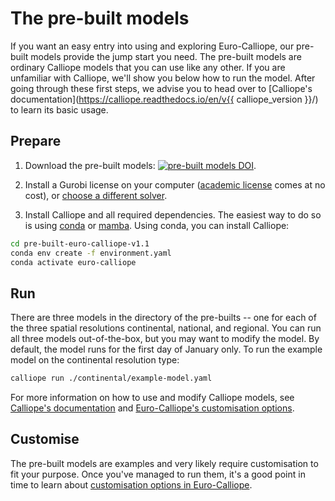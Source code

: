 # The pre-built models

If you want an easy entry into using and exploring Euro-Calliope, our pre-built models provide the jump start you need.
The pre-built models are ordinary Calliope models that you can use like any other.
If you are unfamiliar with Calliope, we'll show you below how to run the model.
After going through these first steps, we advise you to head over to [Calliope's documentation](https://calliope.readthedocs.io/en/v{{ calliope_version }}/) to learn its basic usage.

## Prepare

1. Download the pre-built models: [![pre-built models DOI](https://img.shields.io/badge/prebuilts-10.5281%2Fzenodo.3949552-blue)](https://doi.org/10.5281/zenodo.3949552).

2. Install a Gurobi license on your computer ([academic license](https://www.gurobi.com/downloads/end-user-license-agreement-academic/) comes at no cost), or [choose a different solver](./customisation.md#manual-changes).

3. Install Calliope and all required dependencies.
The easiest way to do so is using [conda](https://conda.io/) or [mamba](https://mamba.readthedocs.io/).
Using conda, you can install Calliope:

```bash
cd pre-built-euro-calliope-v1.1
conda env create -f environment.yaml
conda activate euro-calliope
```

## Run

There are three models in the directory of the pre-builts -- one for each of the three spatial resolutions continental, national, and regional.
You can run all three models out-of-the-box, but you may want to modify the model.
By default, the model runs for the first day of January only.
To run the example model on the continental resolution type:

```bash
calliope run ./continental/example-model.yaml
```

For more information on how to use and modify Calliope models, see [Calliope's documentation](https://calliope.readthedocs.io) and [Euro-Calliope's customisation options](./customisation.md).

## Customise

The pre-built models are examples and very likely require customisation to fit your purpose.
Once you've managed to run them, it's a good point in time to learn about [customisation options in Euro-Calliope](./customisation.md).
